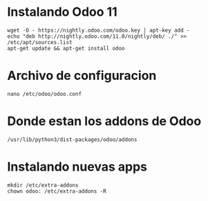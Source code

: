 # Instalando Odoo 11

```linux
wget -O - https://nightly.odoo.com/odoo.key | apt-key add -
echo "deb http://nightly.odoo.com/11.0/nightly/deb/ ./" >> /etc/apt/sources.list
apt-get update && apt-get install odoo
```

# Archivo de configuracion
```linux
nano /etc/odoo/odoo.conf
```
# Donde estan los addons de Odoo
```linux
/usr/lib/python3/dist-packages/odoo/addons
```
# Instalando nuevas apps
```linux
mkdir /etc/extra-addons
chown odoo: /etc/extra-addons -R
```
